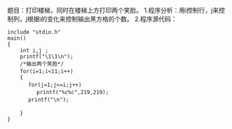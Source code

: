 题目：打印楼梯，同时在楼梯上方打印两个笑脸。 
1.程序分析：用i控制行，j来控制列，j根据i的变化来控制输出黑方格的个数。
2.程序源代码：
```  
include "stdio.h"
main()
{
    int i,j ;
    printf("\1\1\n");
    /*输出两个笑脸*/
    for(i=1;i<11;i++)　 
    {
	　 for(j=1;j<=i;j++)
	　 　 printf("%c%c",219,219);
	　 printf("\n");
        　
    }
}
```